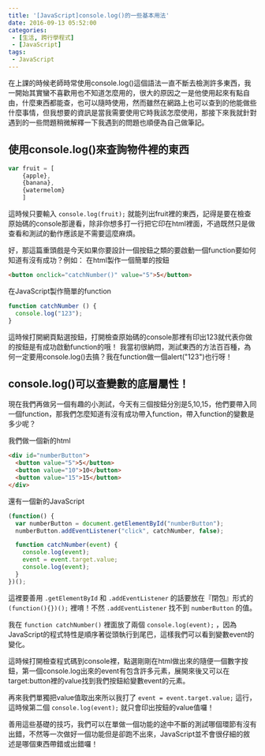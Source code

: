 ```yaml
---
title: '[JavaScript]console.log()的一些基本用法'
date: 2016-09-13 05:52:00
categories:
 - [生活, 跨行學程式]
 - [JavaScript]
tags:
 - JavaScript
---
```

在上課的時候老師時常使用console.log()這個語法一直不斷去檢測許多東西，我一開始其實蠻不喜歡用也不知道怎麼用的，很大的原因之一是他使用起來有點自由，什麼東西都能查，也可以隨時使用，然而雖然在網路上也可以查到的他能做些什麼事情，但我想要的資訊是當我需要使用它時我該怎麼使用，那接下來我就針對遇到的一些問題稍微解釋一下我遇到的問題也順便為自己做筆記。

## 使用console.log()來查詢物件裡的東西

``` javascript
var fruit = [
    {apple},
    {banana},
    {watermelom}
    ]
```
這時候只要輸入 `console.log(fruit);` 就能列出fruit裡的東西，記得是要在檢查原始碼的console那邊看，除非你想多打一行把它印在html裡面，不過既然只是做查看和測試的動作應該是不需要這麼麻煩。

好，那這篇重頭戲是今天如果你要設計一個按鈕之類的要啟動一個function要如何知道有沒有成功？例如：
在html製作一個簡單的按鈕
``` html
<button onclick="catchNumber()" value="5">5</button>
```
在JavaScript製作簡單的function
``` javascript
function catchNumber () {
  console.log("123");
}
```
這時候打開網頁點選按鈕，打開檢查原始碼的console那裡有印出123就代表你做的按鈕是有成功啟動function的哦！
我當初很納悶，測試東西的方法百百種，為何一定要用console.log()去搞？我在function做一個alert("123")也行呀！

## console.log()可以查變數的底層屬性！

現在我們再做另一個有趣的小測試，今天有三個按鈕分別是5,10,15，他們要帶入同一個function，那我們怎麼知道有沒有成功帶入function，帶入function的變數是多少呢？

我們做一個新的html
``` html
<div id="numberButton">
  <button value="5">5</button>
  <button value="10">10</button>
  <button value="15">15</button>
</div>
```
還有一個新的JavaScript
``` javascript
(function() {
  var numberButton = document.getElementById("numberButton");
  numberButton.addEventListener("click", catchNumber, false);

  function catchNumber(event) {
    console.log(event);
    event = event.target.value;
    console.log(event);
  }
})();
```
這裡要善用 ` .getElementById ` 和 ` .addEventListener ` 的話要放在『閉包』形式的 ` (function(){})(); ` 裡唷！不然 ` .addEventListener ` 找不到 ` numberButton ` 的值。

我在 ` function catchNumber() ` 裡面放了兩個 ` console.log(event); ` ，因為JavaScript的程式特性是順序著從頭執行到尾巴，這樣我們可以看到變數event的變化。

這時候打開檢查程式碼到console裡，點選剛剛在html做出來的隨便一個數字按鈕，第一個console.log出來的event有包含許多元素，展開來後又可以在target:button裡的value找到我們按鈕給變數event的元素。

再來我們單獨把value值取出來所以我打了 ` event = event.target.value; ` 這行，這時候第二個 ` console.log(event); ` 就只會印出按鈕的value值囉！

善用這些基礎的技巧，我們可以在單做一個功能的途中不斷的測試哪個環節有沒有出錯，不然等一次做好一個功能但是卻跑不出來，JavaScript並不會很仔細的敘述是哪個東西帶錯或出錯囉！
